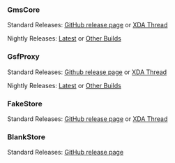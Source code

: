 ### GmsCore
Standard Releases: [GitHub release page](https://github.com/microg/android_packages_apps_GmsCore/releases) or [XDA Thread](http://forum.xda-developers.com/android/apps-games/app-microg-gmscore-floss-play-services-t3217616)

Nightly Releases: [Latest](http://files.brnmod.rocks/apps/GmsCore/Latest/play-services-core-debug.apk) or [Other Builds](http://files.brnmod.rocks/apps/GmsCore/)

### GsfProxy
Standard Releases: [Github release page](https://github.com/microg/android_packages_apps_GsfProxy/releases) or [XDA Thread](http://forum.xda-developers.com/android/apps-games/app-microg-gmscore-floss-play-services-t3217616)

Nightly Releases: [Latest](http://files.brnmod.rocks/apps/GsfProxy/Latest/services-framework-proxy-debug.apk) or [Other Builds](http://files.brnmod.rocks/apps/GsfProxy/)

### FakeStore
Standard Releases: [GitHub release page](https://github.com/microg/android_packages_apps_FakeStore/releases) or [XDA Thread](http://forum.xda-developers.com/android/apps-games/app-microg-gmscore-floss-play-services-t3217616)

### BlankStore
Standard Releases: [GitHub release page](https://github.com/mar-v-in/BlankStore/releases)